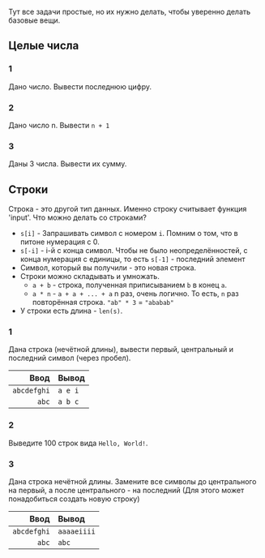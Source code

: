 Тут все задачи простые, но их нужно делать, чтобы уверенно делать базовые вещи.

## Целые числа
### 1
Дано число. Вывести последнюю цифру.

### 2
Дано число n. Вывести `n + 1`

### 3
Даны 3 числа. Вывести их сумму.

## Строки
Строка - это другой тип данных. Именно строку считывает функция 'input'. Что можно делать со
строками?
* `s[i]` - Запрашивать символ с номером `i`. Помним о том, что в питоне нумерация с 0.
* `s[-i]` - i-й с конца символ. Чтобы не было неопределённостей, с конца нумерация с единицы, то
  есть `s[-1]` - последний элемент
* Символ, который вы получили - это новая строка.
* Строки можно складывать и умножать.
  * `a + b` - строка, полученная приписыванием `b` в конец `a`.
  * `a * n` - `a + a + ... + a` n раз, очень логично. То есть, `n` раз повторённая строка. `"ab" * 3`
    = `"ababab"`
* У строки есть длина - `len(s)`.

### 1
Дана строка (нечётной длины), вывести первый, центральный и последний символ (через пробел).

| Ввод    | Вывод   |
|--------:|:--------|
|`abcdefghi`|`a e i`    |
|`abc`      |`a b c`      |

### 2
Выведите 100 строк вида `Hello, World!`.

### 3
Дана строка нечётной длины. Замените все символы до центрального на первый, а после центрального -
на последний (Для этого может понадобиться создать новую строку)

| Ввод    | Вывод   |
|--------:|:--------|
|`abcdefghi`|`aaaaeiiii`|
|`abc`      | `abc`     |


